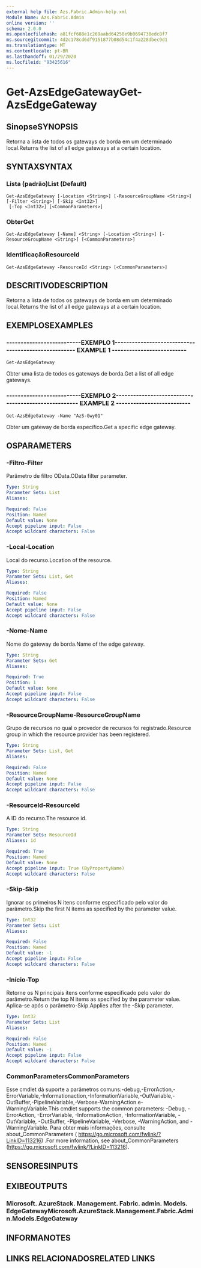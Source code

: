 ```yaml
---
external help file: Azs.Fabric.Admin-help.xml
Module Name: Azs.Fabric.Admin
online version: ''
schema: 2.0.0
ms.openlocfilehash: a81fcf688e1c269aabd64250e9b0694730edc8f7
ms.sourcegitcommit: 4d2c178cd6df9151877b08d54c1f4a228dbec9d1
ms.translationtype: MT
ms.contentlocale: pt-BR
ms.lasthandoff: 01/29/2020
ms.locfileid: "93425616"
---
```

# <span data-ttu-id="21cf0-101">Get-AzsEdgeGateway</span><span class="sxs-lookup"><span data-stu-id="21cf0-101">Get-AzsEdgeGateway</span></span>

## <span data-ttu-id="21cf0-102">Sinopse</span><span class="sxs-lookup"><span data-stu-id="21cf0-102">SYNOPSIS</span></span>
<span data-ttu-id="21cf0-103">Retorna a lista de todos os gateways de borda em um determinado local.</span><span class="sxs-lookup"><span data-stu-id="21cf0-103">Returns the list of all edge gateways at a certain location.</span></span>

## <span data-ttu-id="21cf0-104">SYNTAX</span><span class="sxs-lookup"><span data-stu-id="21cf0-104">SYNTAX</span></span>

### <span data-ttu-id="21cf0-105">Lista (padrão)</span><span class="sxs-lookup"><span data-stu-id="21cf0-105">List (Default)</span></span>
```
Get-AzsEdgeGateway [-Location <String>] [-ResourceGroupName <String>] [-Filter <String>] [-Skip <Int32>]
 [-Top <Int32>] [<CommonParameters>]
```

### <span data-ttu-id="21cf0-106">Obter</span><span class="sxs-lookup"><span data-stu-id="21cf0-106">Get</span></span>
```
Get-AzsEdgeGateway [-Name] <String> [-Location <String>] [-ResourceGroupName <String>] [<CommonParameters>]
```

### <span data-ttu-id="21cf0-107">Identificação</span><span class="sxs-lookup"><span data-stu-id="21cf0-107">ResourceId</span></span>
```
Get-AzsEdgeGateway -ResourceId <String> [<CommonParameters>]
```

## <span data-ttu-id="21cf0-108">DESCRITIVO</span><span class="sxs-lookup"><span data-stu-id="21cf0-108">DESCRIPTION</span></span>
<span data-ttu-id="21cf0-109">Retorna a lista de todos os gateways de borda em um determinado local.</span><span class="sxs-lookup"><span data-stu-id="21cf0-109">Returns the list of all edge gateways at a certain location.</span></span>

## <span data-ttu-id="21cf0-110">EXEMPLOS</span><span class="sxs-lookup"><span data-stu-id="21cf0-110">EXAMPLES</span></span>

### <span data-ttu-id="21cf0-111">--------------------------EXEMPLO 1--------------------------</span><span class="sxs-lookup"><span data-stu-id="21cf0-111">-------------------------- EXAMPLE 1 --------------------------</span></span>
```
Get-AzsEdgeGateway
```

<span data-ttu-id="21cf0-112">Obter uma lista de todos os gateways de borda.</span><span class="sxs-lookup"><span data-stu-id="21cf0-112">Get a list of all edge gateways.</span></span>

### <span data-ttu-id="21cf0-113">--------------------------EXEMPLO 2--------------------------</span><span class="sxs-lookup"><span data-stu-id="21cf0-113">-------------------------- EXAMPLE 2 --------------------------</span></span>
```
Get-AzsEdgeGateway -Name "AzS-Gwy01"
```

<span data-ttu-id="21cf0-114">Obter um gateway de borda específico.</span><span class="sxs-lookup"><span data-stu-id="21cf0-114">Get a specific edge gateway.</span></span>

## <span data-ttu-id="21cf0-115">OS</span><span class="sxs-lookup"><span data-stu-id="21cf0-115">PARAMETERS</span></span>

### <span data-ttu-id="21cf0-116">-Filtro</span><span class="sxs-lookup"><span data-stu-id="21cf0-116">-Filter</span></span>
<span data-ttu-id="21cf0-117">Parâmetro de filtro OData.</span><span class="sxs-lookup"><span data-stu-id="21cf0-117">OData filter parameter.</span></span>

```yaml
Type: String
Parameter Sets: List
Aliases: 

Required: False
Position: Named
Default value: None
Accept pipeline input: False
Accept wildcard characters: False
```

### <span data-ttu-id="21cf0-118">-Local</span><span class="sxs-lookup"><span data-stu-id="21cf0-118">-Location</span></span>
<span data-ttu-id="21cf0-119">Local do recurso.</span><span class="sxs-lookup"><span data-stu-id="21cf0-119">Location of the resource.</span></span>

```yaml
Type: String
Parameter Sets: List, Get
Aliases: 

Required: False
Position: Named
Default value: None
Accept pipeline input: False
Accept wildcard characters: False
```

### <span data-ttu-id="21cf0-120">-Nome</span><span class="sxs-lookup"><span data-stu-id="21cf0-120">-Name</span></span>
<span data-ttu-id="21cf0-121">Nome do gateway de borda.</span><span class="sxs-lookup"><span data-stu-id="21cf0-121">Name of the edge gateway.</span></span>

```yaml
Type: String
Parameter Sets: Get
Aliases: 

Required: True
Position: 1
Default value: None
Accept pipeline input: False
Accept wildcard characters: False
```

### <span data-ttu-id="21cf0-122">-ResourceGroupName</span><span class="sxs-lookup"><span data-stu-id="21cf0-122">-ResourceGroupName</span></span>
<span data-ttu-id="21cf0-123">Grupo de recursos no qual o provedor de recursos foi registrado.</span><span class="sxs-lookup"><span data-stu-id="21cf0-123">Resource group in which the resource provider has been registered.</span></span>

```yaml
Type: String
Parameter Sets: List, Get
Aliases: 

Required: False
Position: Named
Default value: None
Accept pipeline input: False
Accept wildcard characters: False
```

### <span data-ttu-id="21cf0-124">-ResourceId</span><span class="sxs-lookup"><span data-stu-id="21cf0-124">-ResourceId</span></span>
<span data-ttu-id="21cf0-125">A ID do recurso.</span><span class="sxs-lookup"><span data-stu-id="21cf0-125">The resource id.</span></span>

```yaml
Type: String
Parameter Sets: ResourceId
Aliases: id

Required: True
Position: Named
Default value: None
Accept pipeline input: True (ByPropertyName)
Accept wildcard characters: False
```

### <span data-ttu-id="21cf0-126">-Skip</span><span class="sxs-lookup"><span data-stu-id="21cf0-126">-Skip</span></span>
<span data-ttu-id="21cf0-127">Ignorar os primeiros N itens conforme especificado pelo valor do parâmetro.</span><span class="sxs-lookup"><span data-stu-id="21cf0-127">Skip the first N items as specified by the parameter value.</span></span>

```yaml
Type: Int32
Parameter Sets: List
Aliases: 

Required: False
Position: Named
Default value: -1
Accept pipeline input: False
Accept wildcard characters: False
```

### <span data-ttu-id="21cf0-128">-Início</span><span class="sxs-lookup"><span data-stu-id="21cf0-128">-Top</span></span>
<span data-ttu-id="21cf0-129">Retorne os N principais itens conforme especificado pelo valor do parâmetro.</span><span class="sxs-lookup"><span data-stu-id="21cf0-129">Return the top N items as specified by the parameter value.</span></span>
<span data-ttu-id="21cf0-130">Aplica-se após o parâmetro-Skip.</span><span class="sxs-lookup"><span data-stu-id="21cf0-130">Applies after the -Skip parameter.</span></span>

```yaml
Type: Int32
Parameter Sets: List
Aliases: 

Required: False
Position: Named
Default value: -1
Accept pipeline input: False
Accept wildcard characters: False
```

### <span data-ttu-id="21cf0-131">CommonParameters</span><span class="sxs-lookup"><span data-stu-id="21cf0-131">CommonParameters</span></span>
<span data-ttu-id="21cf0-132">Esse cmdlet dá suporte a parâmetros comuns:-debug,-ErrorAction,-ErrorVariable,-Informationaction,-InformationVariable,-OutVariable,-OutBuffer,-PipelineVariable,-Verbose-WarningAction e-WarningVariable.</span><span class="sxs-lookup"><span data-stu-id="21cf0-132">This cmdlet supports the common parameters: -Debug, -ErrorAction, -ErrorVariable, -InformationAction, -InformationVariable, -OutVariable, -OutBuffer, -PipelineVariable, -Verbose, -WarningAction, and -WarningVariable.</span></span> <span data-ttu-id="21cf0-133">Para obter mais informações, consulte about_CommonParameters ( https://go.microsoft.com/fwlink/?LinkID=113216) .</span><span class="sxs-lookup"><span data-stu-id="21cf0-133">For more information, see about_CommonParameters (https://go.microsoft.com/fwlink/?LinkID=113216).</span></span>

## <span data-ttu-id="21cf0-134">SENSORES</span><span class="sxs-lookup"><span data-stu-id="21cf0-134">INPUTS</span></span>

## <span data-ttu-id="21cf0-135">EXIBE</span><span class="sxs-lookup"><span data-stu-id="21cf0-135">OUTPUTS</span></span>

### <span data-ttu-id="21cf0-136">Microsoft. AzureStack. Management. Fabric. admin. Models. EdgeGateway</span><span class="sxs-lookup"><span data-stu-id="21cf0-136">Microsoft.AzureStack.Management.Fabric.Admin.Models.EdgeGateway</span></span>

## <span data-ttu-id="21cf0-137">INFORMA</span><span class="sxs-lookup"><span data-stu-id="21cf0-137">NOTES</span></span>

## <span data-ttu-id="21cf0-138">LINKS RELACIONADOS</span><span class="sxs-lookup"><span data-stu-id="21cf0-138">RELATED LINKS</span></span>

